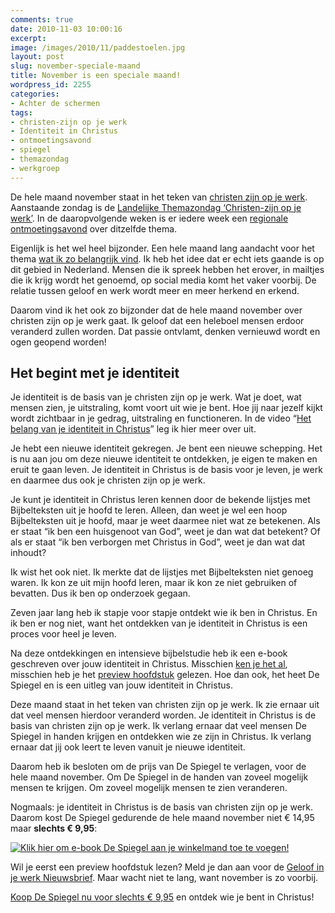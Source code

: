 ```yaml
---
comments: true
date: 2010-11-03 10:00:16
excerpt:  
image: /images/2010/11/paddestoelen.jpg
layout: post
slug: november-speciale-maand
title: November is een speciale maand!
wordpress_id: 2255
categories:
- Achter de schermen
tags:
- christen-zijn op je werk
- Identiteit in Christus
- ontmoetingsavond
- spiegel
- themazondag
- werkgroep
---
```


De hele maand november staat in het teken van [christen zijn op je werk](/christen-zijn-op-je-werk/). Aanstaande zondag is de [Landelijke Themazondag ‘Christen-zijn op je werk’](/2010/09/22/6-redenen-themazondag/). In de daaropvolgende weken is er iedere week een [regionale ontmoetingsavond](/2010/10/06/6-redenen-ontmoetingsavond/) over ditzelfde thema.

Eigenlijk is het wel heel bijzonder. Een hele maand lang aandacht voor het thema [wat ik zo belangrijk vind](/2009/10/08/mijn-droom-voor-het-lichaam-van-christus/). Ik heb het idee dat er echt iets gaande is op dit gebied in Nederland. Mensen die ik spreek hebben het erover, in mailtjes die ik krijg wordt het genoemd, op social media komt het vaker voorbij. De relatie tussen geloof en werk wordt meer en meer herkend en erkend.



Daarom vind ik het ook zo bijzonder dat de hele maand november over christen zijn op je werk gaat. Ik geloof dat een heleboel mensen erdoor veranderd zullen worden. Dat passie ontvlamt, denken vernieuwd wordt en ogen geopend worden!



## Het begint met je identiteit


Je identiteit is de basis van je christen zijn op je werk. Wat je doet, wat mensen zien, je uitstraling, komt voort uit wie je bent. Hoe jij naar jezelf kijkt wordt zichtbaar in je gedrag, uitstraling en functioneren. In de video “[Het belang van je identiteit in Christus](/2010/03/15/het-belang-van-je-identiteit-in-christus/)” leg ik hier meer over uit.

Je hebt een nieuwe identiteit gekregen. Je bent een nieuwe schepping. Het is nu aan jou om deze nieuwe identiteit te ontdekken, je eigen te maken en eruit te gaan leven. Je identiteit in Christus is de basis voor je leven, je werk en daarmee dus ook je christen zijn op je werk.

Je kunt je identiteit in Christus leren kennen door de bekende lijstjes met Bijbelteksten uit je hoofd te leren. Alleen, dan weet je wel een hoop Bijbelteksten uit je hoofd, maar je weet daarmee niet wat ze betekenen. Als er staat “ik ben een huisgenoot van God”, weet je dan wat dat betekent? Of als er staat “ik ben verborgen met Christus in God”, weet je dan wat dat inhoudt?

Ik wist het ook niet. Ik merkte dat de lijstjes met Bijbelteksten niet genoeg waren. Ik kon ze uit mijn hoofd leren, maar ik kon ze niet gebruiken of bevatten. Dus ik ben op onderzoek gegaan.

Zeven jaar lang heb ik stapje voor stapje ontdekt wie ik ben in Christus. En ik ben er nog niet, want het ontdekken van je identiteit in Christus is een proces voor heel je leven.

Na deze ontdekkingen en intensieve bijbelstudie heb ik een e-book geschreven over jouw identiteit in Christus. Misschien [ken je het al](/despiegel/), misschien heb je het [preview hoofdstuk](/nieuwsbrief/) gelezen. Hoe dan ook, het heet De Spiegel en is een uitleg van jouw identiteit in Christus.

Deze maand staat in het teken van christen zijn op je werk. Ik zie ernaar uit dat veel mensen hierdoor veranderd worden. Je identiteit in Christus is de basis van christen zijn op je werk. Ik verlang ernaar dat veel mensen De Spiegel in handen krijgen en ontdekken wie ze zijn in Christus. Ik verlang ernaar dat jij ook leert te leven vanuit je nieuwe identiteit.

Daarom heb ik besloten om de prijs van De Spiegel te verlagen, voor de hele maand november. Om De Spiegel in de handen van zoveel mogelijk mensen te krijgen. Om zoveel mogelijk mensen te zien veranderen.

Nogmaals: je identiteit in Christus is de basis van christen zijn op je werk. Daarom kost De Spiegel gedurende de hele maand november niet € 14,95 maar **slechts € 9,95**:

[![Klik hier om e-book De Spiegel aan je winkelmand toe te voegen!](/wp-content/themes/thesis/custom/images/koop_nu_knop.png)](http://www.pumbo.nl/koopnu.php?bID=261&qty=1&type=2&action=public)

Wil je eerst een preview hoofdstuk lezen? Meld je dan aan voor de [Geloof in je werk Nieuwsbrief](/nieuwsbrief/). Maar wacht niet te lang, want november is zo voorbij.

[Koop De Spiegel nu voor slechts € 9,95](http://www.pumbo.nl/koopnu.php?bID=261&qty=1&type=2&action=public) en ontdek wie je bent in Christus!
